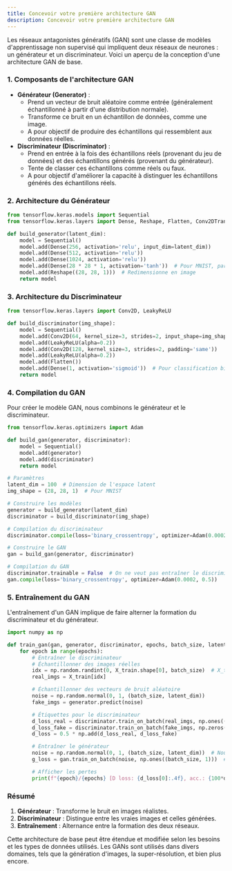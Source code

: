 ```yaml
---
title: Concevoir votre première architecture GAN
description: Concevoir votre première architecture GAN
---
```


Les réseaux antagonistes génératifs (GAN) sont une classe de modèles d'apprentissage non supervisé qui impliquent deux réseaux de neurones : un générateur et un discriminateur. Voici un aperçu de la conception d'une architecture GAN de base.

### 1. **Composants de l'architecture GAN**

- **Générateur (Generator)** :
  - Prend un vecteur de bruit aléatoire comme entrée (généralement échantillonné à partir d'une distribution normale).
  - Transforme ce bruit en un échantillon de données, comme une image.
  - A pour objectif de produire des échantillons qui ressemblent aux données réelles.
- **Discriminateur (Discriminator)** :
  - Prend en entrée à la fois des échantillons réels (provenant du jeu de données) et des échantillons générés (provenant du générateur).
  - Tente de classer ces échantillons comme réels ou faux.
  - A pour objectif d'améliorer la capacité à distinguer les échantillons générés des échantillons réels.

### 2. **Architecture du Générateur**

```python
from tensorflow.keras.models import Sequential
from tensorflow.keras.layers import Dense, Reshape, Flatten, Conv2DTranspose

def build_generator(latent_dim):
    model = Sequential()
    model.add(Dense(256, activation='relu', input_dim=latent_dim))
    model.add(Dense(512, activation='relu'))
    model.add(Dense(1024, activation='relu'))
    model.add(Dense(28 * 28 * 1, activation='tanh'))  # Pour MNIST, par exemple
    model.add(Reshape((28, 28, 1)))  # Redimensionne en image
    return model

```

### 3. **Architecture du Discriminateur**

```python
from tensorflow.keras.layers import Conv2D, LeakyReLU

def build_discriminator(img_shape):
    model = Sequential()
    model.add(Conv2D(64, kernel_size=3, strides=2, input_shape=img_shape, padding='same'))
    model.add(LeakyReLU(alpha=0.2))
    model.add(Conv2D(128, kernel_size=3, strides=2, padding='same'))
    model.add(LeakyReLU(alpha=0.2))
    model.add(Flatten())
    model.add(Dense(1, activation='sigmoid'))  # Pour classification binaire
    return model

```

### 4. **Compilation du GAN**

Pour créer le modèle GAN, nous combinons le générateur et le discriminateur.

```python
from tensorflow.keras.optimizers import Adam

def build_gan(generator, discriminator):
    model = Sequential()
    model.add(generator)
    model.add(discriminator)
    return model

# Paramètres
latent_dim = 100  # Dimension de l'espace latent
img_shape = (28, 28, 1)  # Pour MNIST

# Construire les modèles
generator = build_generator(latent_dim)
discriminator = build_discriminator(img_shape)

# Compilation du discriminateur
discriminator.compile(loss='binary_crossentropy', optimizer=Adam(0.0002, 0.5), metrics=['accuracy'])

# Construire le GAN
gan = build_gan(generator, discriminator)

# Compilation du GAN
discriminator.trainable = False  # On ne veut pas entraîner le discriminateur lors de la formation du GAN
gan.compile(loss='binary_crossentropy', optimizer=Adam(0.0002, 0.5))

```

### 5. **Entraînement du GAN**

L'entraînement d'un GAN implique de faire alterner la formation du discriminateur et du générateur.

```python
import numpy as np

def train_gan(gan, generator, discriminator, epochs, batch_size, latent_dim):
    for epoch in range(epochs):
        # Entraîner le discriminateur
        # Échantillonner des images réelles
        idx = np.random.randint(0, X_train.shape[0], batch_size)  # X_train est le jeu de données
        real_imgs = X_train[idx]

        # Échantillonner des vecteurs de bruit aléatoire
        noise = np.random.normal(0, 1, (batch_size, latent_dim))
        fake_imgs = generator.predict(noise)

        # Étiquettes pour le discriminateur
        d_loss_real = discriminator.train_on_batch(real_imgs, np.ones((batch_size, 1)))  # Étiquettes réelles
        d_loss_fake = discriminator.train_on_batch(fake_imgs, np.zeros((batch_size, 1)))  # Étiquettes fausses
        d_loss = 0.5 * np.add(d_loss_real, d_loss_fake)

        # Entraîner le générateur
        noise = np.random.normal(0, 1, (batch_size, latent_dim))  # Nouveau bruit aléatoire
        g_loss = gan.train_on_batch(noise, np.ones((batch_size, 1)))  # On veut que le générateur produise des échantillons "réels"

        # Afficher les pertes
        print(f"{epoch}/{epochs} [D loss: {d_loss[0]:.4f}, acc.: {100*d_loss[1]:.2f}%] [G loss: {g_loss:.4f}]")

```

### Résumé

1. **Générateur** : Transforme le bruit en images réalistes.
2. **Discriminateur** : Distingue entre les vraies images et celles générées.
3. **Entraînement** : Alternance entre la formation des deux réseaux.

Cette architecture de base peut être étendue et modifiée selon les besoins et les types de données utilisés. Les GANs sont utilisés dans divers domaines, tels que la génération d'images, la super-résolution, et bien plus encore.
